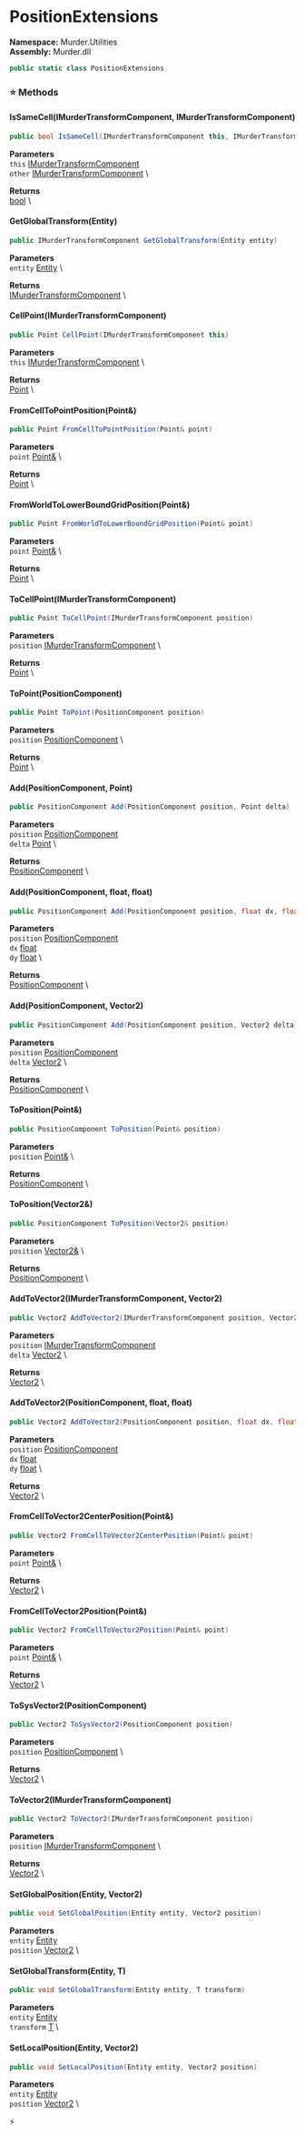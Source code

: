 # PositionExtensions

**Namespace:** Murder.Utilities \
**Assembly:** Murder.dll

```csharp
public static class PositionExtensions
```

### ⭐ Methods
#### IsSameCell(IMurderTransformComponent, IMurderTransformComponent)
```csharp
public bool IsSameCell(IMurderTransformComponent this, IMurderTransformComponent other)
```

**Parameters** \
`this` [IMurderTransformComponent](../../Murder/Components/IMurderTransformComponent.html) \
`other` [IMurderTransformComponent](../../Murder/Components/IMurderTransformComponent.html) \

**Returns** \
[bool](https://learn.microsoft.com/en-us/dotnet/api/System.Boolean?view=net-7.0) \

#### GetGlobalTransform(Entity)
```csharp
public IMurderTransformComponent GetGlobalTransform(Entity entity)
```

**Parameters** \
`entity` [Entity](../../Bang/Entities/Entity.html) \

**Returns** \
[IMurderTransformComponent](../../Murder/Components/IMurderTransformComponent.html) \

#### CellPoint(IMurderTransformComponent)
```csharp
public Point CellPoint(IMurderTransformComponent this)
```

**Parameters** \
`this` [IMurderTransformComponent](../../Murder/Components/IMurderTransformComponent.html) \

**Returns** \
[Point](../../Murder/Core/Geometry/Point.html) \

#### FromCellToPointPosition(Point&)
```csharp
public Point FromCellToPointPosition(Point& point)
```

**Parameters** \
`point` [Point&](../../Murder/Core/Geometry/Point.html) \

**Returns** \
[Point](../../Murder/Core/Geometry/Point.html) \

#### FromWorldToLowerBoundGridPosition(Point&)
```csharp
public Point FromWorldToLowerBoundGridPosition(Point& point)
```

**Parameters** \
`point` [Point&](../../Murder/Core/Geometry/Point.html) \

**Returns** \
[Point](../../Murder/Core/Geometry/Point.html) \

#### ToCellPoint(IMurderTransformComponent)
```csharp
public Point ToCellPoint(IMurderTransformComponent position)
```

**Parameters** \
`position` [IMurderTransformComponent](../../Murder/Components/IMurderTransformComponent.html) \

**Returns** \
[Point](../../Murder/Core/Geometry/Point.html) \

#### ToPoint(PositionComponent)
```csharp
public Point ToPoint(PositionComponent position)
```

**Parameters** \
`position` [PositionComponent](../../Murder/Components/PositionComponent.html) \

**Returns** \
[Point](../../Murder/Core/Geometry/Point.html) \

#### Add(PositionComponent, Point)
```csharp
public PositionComponent Add(PositionComponent position, Point delta)
```

**Parameters** \
`position` [PositionComponent](../../Murder/Components/PositionComponent.html) \
`delta` [Point](../../Murder/Core/Geometry/Point.html) \

**Returns** \
[PositionComponent](../../Murder/Components/PositionComponent.html) \

#### Add(PositionComponent, float, float)
```csharp
public PositionComponent Add(PositionComponent position, float dx, float dy)
```

**Parameters** \
`position` [PositionComponent](../../Murder/Components/PositionComponent.html) \
`dx` [float](https://learn.microsoft.com/en-us/dotnet/api/System.Single?view=net-7.0) \
`dy` [float](https://learn.microsoft.com/en-us/dotnet/api/System.Single?view=net-7.0) \

**Returns** \
[PositionComponent](../../Murder/Components/PositionComponent.html) \

#### Add(PositionComponent, Vector2)
```csharp
public PositionComponent Add(PositionComponent position, Vector2 delta)
```

**Parameters** \
`position` [PositionComponent](../../Murder/Components/PositionComponent.html) \
`delta` [Vector2](https://learn.microsoft.com/en-us/dotnet/api/System.Numerics.Vector2?view=net-7.0) \

**Returns** \
[PositionComponent](../../Murder/Components/PositionComponent.html) \

#### ToPosition(Point&)
```csharp
public PositionComponent ToPosition(Point& position)
```

**Parameters** \
`position` [Point&](../../Murder/Core/Geometry/Point.html) \

**Returns** \
[PositionComponent](../../Murder/Components/PositionComponent.html) \

#### ToPosition(Vector2&)
```csharp
public PositionComponent ToPosition(Vector2& position)
```

**Parameters** \
`position` [Vector2&](https://learn.microsoft.com/en-us/dotnet/api/System.Numerics.Vector2?view=net-7.0) \

**Returns** \
[PositionComponent](../../Murder/Components/PositionComponent.html) \

#### AddToVector2(IMurderTransformComponent, Vector2)
```csharp
public Vector2 AddToVector2(IMurderTransformComponent position, Vector2 delta)
```

**Parameters** \
`position` [IMurderTransformComponent](../../Murder/Components/IMurderTransformComponent.html) \
`delta` [Vector2](https://learn.microsoft.com/en-us/dotnet/api/System.Numerics.Vector2?view=net-7.0) \

**Returns** \
[Vector2](https://learn.microsoft.com/en-us/dotnet/api/System.Numerics.Vector2?view=net-7.0) \

#### AddToVector2(PositionComponent, float, float)
```csharp
public Vector2 AddToVector2(PositionComponent position, float dx, float dy)
```

**Parameters** \
`position` [PositionComponent](../../Murder/Components/PositionComponent.html) \
`dx` [float](https://learn.microsoft.com/en-us/dotnet/api/System.Single?view=net-7.0) \
`dy` [float](https://learn.microsoft.com/en-us/dotnet/api/System.Single?view=net-7.0) \

**Returns** \
[Vector2](https://learn.microsoft.com/en-us/dotnet/api/System.Numerics.Vector2?view=net-7.0) \

#### FromCellToVector2CenterPosition(Point&)
```csharp
public Vector2 FromCellToVector2CenterPosition(Point& point)
```

**Parameters** \
`point` [Point&](../../Murder/Core/Geometry/Point.html) \

**Returns** \
[Vector2](https://learn.microsoft.com/en-us/dotnet/api/System.Numerics.Vector2?view=net-7.0) \

#### FromCellToVector2Position(Point&)
```csharp
public Vector2 FromCellToVector2Position(Point& point)
```

**Parameters** \
`point` [Point&](../../Murder/Core/Geometry/Point.html) \

**Returns** \
[Vector2](https://learn.microsoft.com/en-us/dotnet/api/System.Numerics.Vector2?view=net-7.0) \

#### ToSysVector2(PositionComponent)
```csharp
public Vector2 ToSysVector2(PositionComponent position)
```

**Parameters** \
`position` [PositionComponent](../../Murder/Components/PositionComponent.html) \

**Returns** \
[Vector2](https://learn.microsoft.com/en-us/dotnet/api/System.Numerics.Vector2?view=net-7.0) \

#### ToVector2(IMurderTransformComponent)
```csharp
public Vector2 ToVector2(IMurderTransformComponent position)
```

**Parameters** \
`position` [IMurderTransformComponent](../../Murder/Components/IMurderTransformComponent.html) \

**Returns** \
[Vector2](https://learn.microsoft.com/en-us/dotnet/api/System.Numerics.Vector2?view=net-7.0) \

#### SetGlobalPosition(Entity, Vector2)
```csharp
public void SetGlobalPosition(Entity entity, Vector2 position)
```

**Parameters** \
`entity` [Entity](../../Bang/Entities/Entity.html) \
`position` [Vector2](https://learn.microsoft.com/en-us/dotnet/api/System.Numerics.Vector2?view=net-7.0) \

#### SetGlobalTransform(Entity, T)
```csharp
public void SetGlobalTransform(Entity entity, T transform)
```

**Parameters** \
`entity` [Entity](../../Bang/Entities/Entity.html) \
`transform` [T](../../) \

#### SetLocalPosition(Entity, Vector2)
```csharp
public void SetLocalPosition(Entity entity, Vector2 position)
```

**Parameters** \
`entity` [Entity](../../Bang/Entities/Entity.html) \
`position` [Vector2](https://learn.microsoft.com/en-us/dotnet/api/System.Numerics.Vector2?view=net-7.0) \



⚡